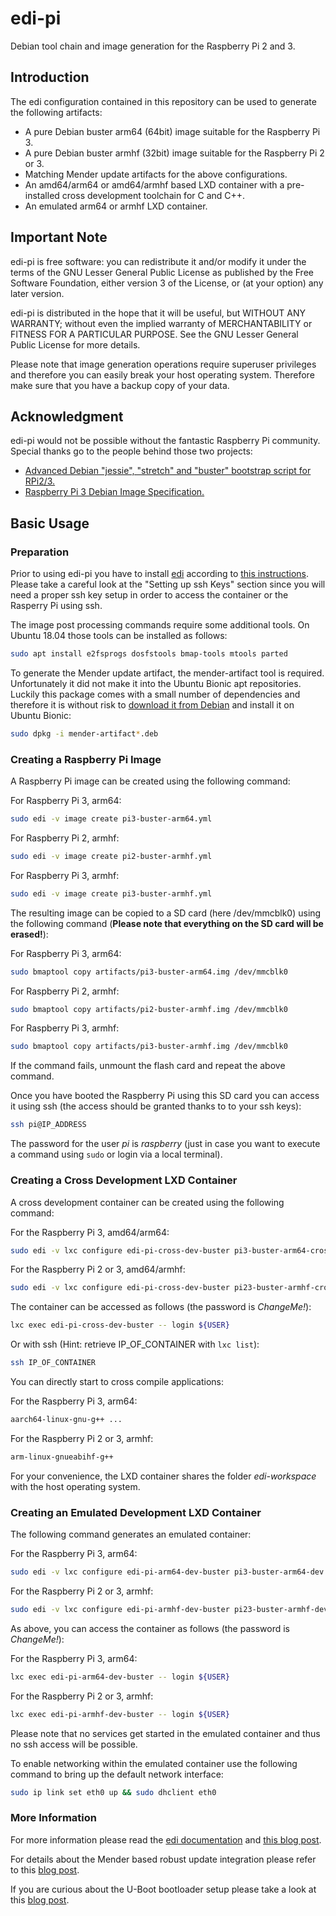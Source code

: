 # edi-pi

Debian tool chain and image generation for the Raspberry Pi 2 and 3.

## Introduction

The edi configuration contained in this repository can be used to
generate the following artifacts:

* A pure Debian buster arm64 (64bit) image suitable for the Raspberry Pi 3.
* A pure Debian buster armhf (32bit) image suitable for the Raspberry Pi 2 or 3.
* Matching Mender update artifacts for the above configurations.
* An amd64/arm64 or amd64/armhf based LXD container with a pre-installed
cross development toolchain for C and C++.
* An emulated arm64 or armhf LXD container.

## Important Note

edi-pi is free software: you can redistribute it and/or modify
it under the terms of the GNU Lesser General Public License as published by
the Free Software Foundation, either version 3 of the License, or
(at your option) any later version.

edi-pi is distributed in the hope that it will be useful,
but WITHOUT ANY WARRANTY; without even the implied warranty of
MERCHANTABILITY or FITNESS FOR A PARTICULAR PURPOSE.  See the
GNU Lesser General Public License for more details.

Please note that image generation operations require superuser privileges
and therefore you can easily break your host operating system. Therefore
make sure that you have a backup copy of your data.

## Acknowledgment

edi-pi would not be possible without the fantastic Raspberry Pi community.
Special thanks go to the people behind those two projects:

* [Advanced Debian "jessie", "stretch" and "buster" bootstrap script for RPi2/3.](https://github.com/drtyhlpr/rpi23-gen-image)
* [Raspberry Pi 3 Debian Image Specification.](https://github.com/Debian/raspi3-image-spec)


## Basic Usage

### Preparation

Prior to using edi-pi you have to install [edi](https://www.get-edi.io)
according to
[this instructions](https://docs.get-edi.io/en/latest/getting_started.html).
Please take a careful look at the "Setting up ssh Keys" section since you
will need a proper ssh key setup in order to access the container or
the Rasperry Pi using ssh.

The image post processing commands require some additional tools. On
Ubuntu 18.04 those tools can be installed as follows:

``` bash
sudo apt install e2fsprogs dosfstools bmap-tools mtools parted
```

To generate the Mender update artifact, the mender-artifact tool is required.
Unfortunately it did not make it into the Ubuntu Bionic apt repositories.
Luckily this package comes with a small number of dependencies and therefore
it is without risk to [download it from Debian](https://packages.debian.org/buster/mender-artifact)
and install it on Ubuntu Bionic:

``` bash
sudo dpkg -i mender-artifact*.deb
```

### Creating a Raspberry Pi Image

A Raspberry Pi image can be created using the following command:

For Raspberry Pi 3, arm64:

``` bash
sudo edi -v image create pi3-buster-arm64.yml
```

For Raspberry Pi 2, armhf:

``` bash
sudo edi -v image create pi2-buster-armhf.yml
```

For Raspberry Pi 3, armhf:

``` bash
sudo edi -v image create pi3-buster-armhf.yml
```

The resulting image can be copied to a SD card (here /dev/mmcblk0)
using the following command
(**Please note that everything on the SD card will be erased!**):

For Raspberry Pi 3, arm64:

``` bash
sudo bmaptool copy artifacts/pi3-buster-arm64.img /dev/mmcblk0
```

For Raspberry Pi 2, armhf:

``` bash
sudo bmaptool copy artifacts/pi2-buster-armhf.img /dev/mmcblk0
```

For Raspberry Pi 3, armhf:

``` bash
sudo bmaptool copy artifacts/pi3-buster-armhf.img /dev/mmcblk0
```

If the command fails, unmount the flash card and repeat the above command.

Once you have booted the Raspberry Pi using this SD card you can
access it using ssh (the access should be granted thanks to to your
ssh keys):

``` bash
ssh pi@IP_ADDRESS
```

The password for the user _pi_ is _raspberry_ (just in case you want to
execute a command using `sudo` or login via a local terminal).

### Creating a Cross Development LXD Container

A cross development container can be created using the
following command:

For the Raspberry Pi 3, amd64/arm64:

``` bash
sudo edi -v lxc configure edi-pi-cross-dev-buster pi3-buster-arm64-cross-dev.yml
```

For the Raspberry Pi 2 or 3, amd64/armhf:

``` bash
sudo edi -v lxc configure edi-pi-cross-dev-buster pi23-buster-armhf-cross-dev.yml
```

The container can be accessed as follows (the password is _ChangeMe!_):

``` bash
lxc exec edi-pi-cross-dev-buster -- login ${USER}
```

Or with ssh (Hint: retrieve IP_OF_CONTAINER with `lxc list`):

``` bash
ssh IP_OF_CONTAINER
```

You can directly start to cross compile applications:


For the Raspberry Pi 3, arm64:

``` bash
aarch64-linux-gnu-g++ ...
```

For the Raspberry Pi 2 or 3, armhf:

``` bash
arm-linux-gnueabihf-g++
```

For your convenience, the LXD container shares the folder _edi-workspace_
with the host operating system.

### Creating an Emulated Development LXD Container

The following command generates an emulated container:

For the Raspberry Pi 3, arm64:

``` bash
sudo edi -v lxc configure edi-pi-arm64-dev-buster pi3-buster-arm64-dev.yml
```

For the Raspberry Pi 2 or 3, armhf:

``` bash
sudo edi -v lxc configure edi-pi-armhf-dev-buster pi23-buster-armhf-dev.yml
```

As above, you can access the container as follows (the password is _ChangeMe!_):

For the Raspberry Pi 3, arm64:

``` bash
lxc exec edi-pi-arm64-dev-buster -- login ${USER}
```

For the Raspberry Pi 2 or 3, armhf:

``` bash
lxc exec edi-pi-armhf-dev-buster -- login ${USER}
```

Please note that no services get started in the emulated container and thus
no ssh access will be possible.

To enable networking within the emulated container use the following command
to bring up the default network interface:

``` bash
sudo ip link set eth0 up && sudo dhclient eth0
```

### More Information

For more information please read the [edi documentation](https://docs.get-edi.io) and 
[this blog post](https://www.get-edi.io/A-new-Approach-to-Operating-System-Image-Generation/).

For details about the Mender based robust update integration please refer to this
[blog post](https://www.get-edi.io/Updating-a-Debian-Based-IoT-Fleet/).

If you are curious about the U-Boot bootloader setup please take a look at this
[blog post](https://www.get-edi.io/Booting-Debian-with-U-Boot/).
